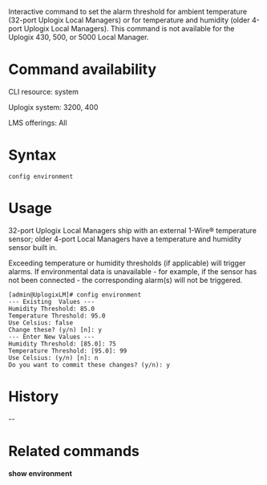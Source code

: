 <!-- 5.4 -->

Interactive command to set the alarm threshold for ambient temperature (32-port Uplogix Local Managers) or for temperature and humidity (older 4-port Uplogix Local Managers). This command is not available for the Uplogix 430, 500, or  5000 Local Manager.

# Command availability 

CLI resource: system

Uplogix system: 3200, 400

LMS offerings: All

# Syntax 

```
config environment
```

# Usage 

32-port Uplogix Local Managers ship with an external 1-Wire® temperature sensor; older 4-port Local Managers have a temperature and humidity sensor built in. 

Exceeding temperature or humidity thresholds (if applicable) will trigger alarms. If environmental data is unavailable - for example, if the sensor has not been connected - the corresponding alarm(s) will not be triggered.

```
[admin@UplogixLM]# config environment
--- Existing  Values ---
Humidity Threshold: 85.0
Temperature Threshold: 95.0
Use Celsius: false
Change these? (y/n) [n]: y
--- Enter New Values ---
Humidity Threshold: [85.0]: 75
Temperature Threshold: [95.0]: 99
Use Celsius: (y/n) [n]: n
Do you want to commit these changes? (y/n): y
```

# History 

--

# Related commands 
 
**show environment**
